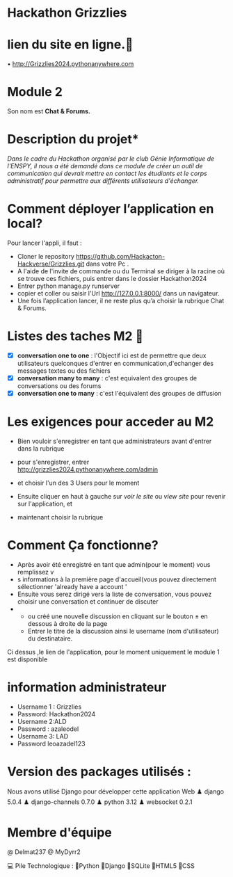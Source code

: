 # Hackathon Grizzlies

# lien du site en ligne.📌
•	http://Grizzlies2024.pythonanywhere.com

# Module 2
Son nom est **Chat & Forums.**

# Description du projet*
*Dans le cadre du Hackathon organisé par le club Génie Informatique de l'ENSPY, il nous a été demandé  dans ce module de créer un outil de communication qui devrait mettre en contact les étudiants et le corps administratif pour permettre aux différents utilisateurs d'échanger.*


# Comment déployer l’application en local?
Pour lancer l'appli, il faut :

- 	Cloner le repository https://github.com/Hackacton-Hackverse/Grizzlies.git dans votre Pc .
- 	A l'aide de l'invite de commande ou du Terminal se diriger à la racine où se trouve ces fichiers, puis entrer dans le dossier Hackathon2024
- 	Entrer python manage.py runserver
- 	copier et coller ou saisir l'Url http://127.0.0.1:8000/ dans un navigateur.
- 	Une fois l’application lancer, il ne reste plus qu’a choisir la rubrique Chat & Forums.

# Listes des taches M2	🧾
- [x] **conversation one to one** : l'Objectif ici est de permettre que deux utilisateurs quelconques d'entrer en communication,d'echanger des messages textes ou des fichiers
- [x] **conversation many to many** : c'est equivalent des groupes de conversations ou des forums
- [x] **conversation one to many** : c'est l'équivalent des groupes de diffusion

 # Les exigences pour acceder au M2
 - Bien vouloir s'enregistrer en tant que administrateurs avant d'entrer dans la rubrique

 - pour s'enregistrer, entrer http://grizzlies2024.pythonanywhere.com/admin
 - et choisir l'un des 3 Users pour le moment
 - Ensuite cliquer en haut à gauche sur *voir le site* ou *view site* pour revenir sur l'application, et
 - maintenant choisir la rubrique 
# Comment Ça fonctionne?
- Après avoir été enregistré en tant que admin(pour le moment) vous remplissez v
- s informations à la première page d'accueil(vous pouvez directement sélectionner 'already have a account '
- Ensuite vous serez dirigé vers la liste de conversation, vous pouvez choisir une conversation et continuer de discuter
- - ou créé une nouvelle discussion en cliquant sur le bouton ± en dessous à droite de la page
  - Entrer le titre de la discussion ainsi le username (nom d'utilisateur) du destinataire.

Ci dessus ,le lien de l'application, pour le moment uniquement le module 1 est disponible

# information administrateur
- Username 1 : Grizzlies
- Password: Hackathon2024
- Username 2:ALD
- Password : azaleodel
- Username 3: LAD
- Password leoazadel123

# Version des packages utilisés :
Nous avons utilisé Django pour développer cette application Web 
	♟️ django 5.0.4
	♟️ django-channels 0.7.0
	♟️ python 3.12
	♟️ websocket 0.2.1



# Membre d'équipe
@ Delmat237
@ MyDyrr2

💻 Pile Technologique :
	🗿Python 
 	🗿Django 
  	🗿SQLite 
        🗿HTML5 
        🗿CSS

